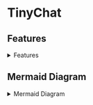 # TinyChat

## Features

<details>
<summary>Features</summary>

- [x] Sending Messages
  - [x] Backend
    - [x] Create Conversation Groups with Client ID
    - [x] Create Conversations
    - [x] Create Messages
    - [x] Send Messages
    - [x] Receive Messages
  - [x] Frontend
    - [x] Create Conversation UI
    - [x] Create Message UI
    - [x] View Message History
- [x] Themes (Light/Dark)
  - [x] Frontend
    - [x] Light Theme
    - [x] Dark Theme
- [x] Delivery Receipts
  - [x] Backend
    - [x] Send Delivery Receipts
    - [x] Receive Delivery Receipts
  - [x] Frontend
    - [x] Show Delivery Receipts in UI
- [x] Typing Indicators
  - [x] Backend
    - [x] Handle Typing Logic
    - [x] Send Typing Indication
    - [x] Receive Typing Indication
  - [x] Frontend
    - [x] Show Typing Indicators in UI
- [x] Editing Messages
  - [x] Backend
    - [x] Send Edited Messages
    - [x] Receive Edited Messages
  - [x] Frontend
    - [x] Edit Message UI
    - [x] Edited Message Indication in UI
- [x] End-To-End Encrypted
  - [x] Backend
    - [x] Establish RSA Keys
      - [x] Public
      - [x] Private
    - [x] Share AES Key Encrypted with RSA
    - [x] Send Encrypted Messages
- [ ] Replies
  - [x] Backend
    - [x] Create Replies
    - [x] Send Replies
  - [ ] Frontend
    - [x] Create Replies
    - [ ] Reply Indication in UI
- [ ] Reactions
  - [ ] Backend
    - [ ] Create Reactions
    - [ ] Send Reactions
  - [ ] Frontend
    - [ ] Create Reaction
    - [ ] Reaction Indication in UI

</details>

## Mermaid Diagram

<details>
<summary>Mermaid Diagram</summary>

```mermaid
graph TB;
  A[Client #1 Creates an RSA Key] --> B>Client #1 Creates a new Conversation w/ Client #2];
  B --> D[Add Conversation to CLient #1 UI];
  B --> E[Client #1 Sends RSA Public Key to Client #2];
  E --> G[Client #2 Waits for RSA Public Key from Client #1];
  F[Client #2 Creates an RSA Key] --> G;
  G --> H[Client #2 Creates an AES Symmetric Key];
  H -->I[Client #2 Encrypts the AES Key with Client #1s RSA Public Key];
  I -->J[Client #2 Sends Encrypted Key to Cient #1];
  J --> K[Client #1 Waits for AES Symmetric Key from Client #2];
```
  E --> K;
  K --> L[Client #1 Decrypts Encrypted Key with RSA Private Key];
  L --> |The following could be either client, but Client #1 will be the sender for this example| M>A Message is Typed by Client #1 and Sent to Client #2];
  M --> N[The message is Encrypted with the AES Symmetric Key Established];
  N --> O[The Encrypted Message is Sent to Client #2];
  M --> Q[The Message is Added to the Conversation Screen for Client #1];
  Q --> R[Client #1 Waits for Delivery Receipt from Client #1];
  R --> V[A Delivery Indicator is Added to the Conversation Screen];
  O --> P[Client #2 Receives the message];
  P --> S[Client #2 Decrypts the Message];
  S --> T[The Message is Added to the Conversation Screen for Client #2];
  P --> U[Client #2 Sends a Delivery Receipts to Client #1];
  U --> R;

</details>
